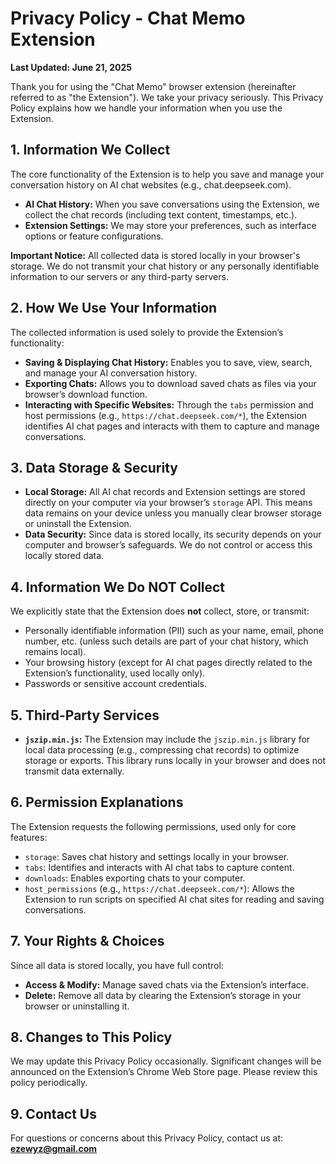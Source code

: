 # Privacy Policy - Chat Memo Extension  

**Last Updated: June 21, 2025**  

Thank you for using the "Chat Memo" browser extension (hereinafter referred to as "the Extension"). We take your privacy seriously. This Privacy Policy explains how we handle your information when you use the Extension.  

## 1. Information We Collect  

The core functionality of the Extension is to help you save and manage your conversation history on AI chat websites (e.g., chat.deepseek.com).  

- **AI Chat History:** When you save conversations using the Extension, we collect the chat records (including text content, timestamps, etc.).  
- **Extension Settings:** We may store your preferences, such as interface options or feature configurations.  

**Important Notice:** All collected data is stored locally in your browser's storage. We do not transmit your chat history or any personally identifiable information to our servers or any third-party servers.  

## 2. How We Use Your Information  

The collected information is used solely to provide the Extension’s functionality:  

- **Saving & Displaying Chat History:** Enables you to save, view, search, and manage your AI conversation history.  
- **Exporting Chats:** Allows you to download saved chats as files via your browser’s download function.  
- **Interacting with Specific Websites:** Through the `tabs` permission and host permissions (e.g., `https://chat.deepseek.com/*`), the Extension identifies AI chat pages and interacts with them to capture and manage conversations.  

## 3. Data Storage & Security  

- **Local Storage:** All AI chat records and Extension settings are stored directly on your computer via your browser’s `storage` API. This means data remains on your device unless you manually clear browser storage or uninstall the Extension.  
- **Data Security:** Since data is stored locally, its security depends on your computer and browser’s safeguards. We do not control or access this locally stored data.  

## 4. Information We Do NOT Collect  

We explicitly state that the Extension does **not** collect, store, or transmit:  

- Personally identifiable information (PII) such as your name, email, phone number, etc. (unless such details are part of your chat history, which remains local).  
- Your browsing history (except for AI chat pages directly related to the Extension’s functionality, used locally only).  
- Passwords or sensitive account credentials.  

## 5. Third-Party Services  

- **`jszip.min.js`:** The Extension may include the `jszip.min.js` library for local data processing (e.g., compressing chat records) to optimize storage or exports. This library runs locally in your browser and does not transmit data externally.  

## 6. Permission Explanations  

The Extension requests the following permissions, used only for core features:  

- `storage`: Saves chat history and settings locally in your browser.  
- `tabs`: Identifies and interacts with AI chat tabs to capture content.  
- `downloads`: Enables exporting chats to your computer.  
- `host_permissions` (e.g., `https://chat.deepseek.com/*`): Allows the Extension to run scripts on specified AI chat sites for reading and saving conversations.  

## 7. Your Rights & Choices  

Since all data is stored locally, you have full control:  

- **Access & Modify:** Manage saved chats via the Extension’s interface.  
- **Delete:** Remove all data by clearing the Extension’s storage in your browser or uninstalling it.  

## 8. Changes to This Policy  

We may update this Privacy Policy occasionally. Significant changes will be announced on the Extension’s Chrome Web Store page. Please review this policy periodically.  

## 9. Contact Us  

For questions or concerns about this Privacy Policy, contact us at:  
**ezewyz@gmail.com**  
